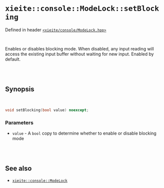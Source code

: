 # `xieite::console::ModeLock::setBlocking`
Defined in header [`<xieite/console/ModeLock.hpp>`](../../../include/xieite/console/ModeLock.hpp)

<br/>

Enables or disables blocking mode. When disabled, any input reading will access the existing input buffer without waiting for new input. Enabled by default.

<br/><br/>

## Synopsis

<br/>

```cpp
void setBlocking(bool value) noexcept;
```
### Parameters
- `value` - A `bool` copy to determine whether to enable or disable blocking mode

<br/><br/>

## See also
- [`xieite::console::ModeLock`](../../../docs/console/ModeLock.md)
